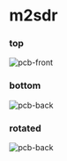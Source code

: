 # m2sdr

### top
![pcb-front](https://linalinn.github.io/m2sdr/top.png)
### bottom
![pcb-back](https://linalinn.github.io/m2sdr/bottom.png)

### rotated
![pcb-back](https://linalinn.github.io/m2sdr/rotating.gif)
